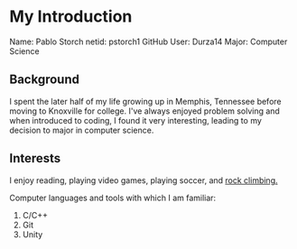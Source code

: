 # My Introduction
Name: Pablo Storch
netid: pstorch1
GitHub User: Durza14
Major: Computer Science

## Background
I spent the later half of my life growing up in Memphis, Tennessee before moving to Knoxville for college. I've always enjoyed problem solving and when introduced to coding, I found it very interesting, leading to my decision to major in computer science.

## Interests
I enjoy reading, playing video games, playing soccer, and [rock climbing.](https://recsports.utk.edu/utop/climbing-wall/)

Computer languages and tools with which I am familiar:
1. C/C++
2. Git
3. Unity
